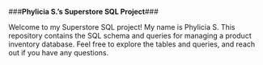 ###**Phylicia S.’s Superstore SQL Project**###


Welcome to my Superstore SQL project! My name is Phylicia S. This repository contains the SQL schema and queries for managing a product inventory database. Feel free to explore the tables and queries, and reach out if you have any questions.

